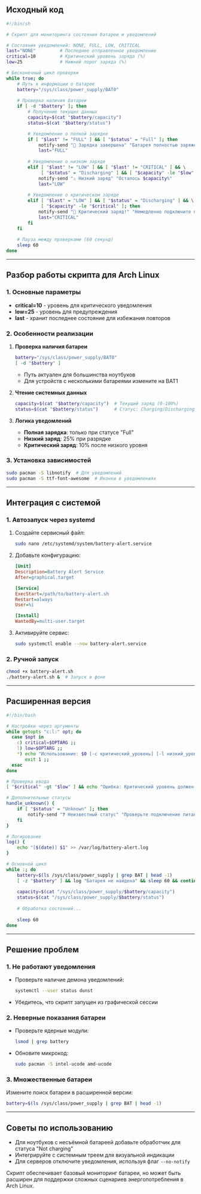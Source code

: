 ## Исходный код
```bash
#!/bin/sh

# Скрипт для мониторинга состояния батареи и уведомлений

# Состояния уведомлений: NONE, FULL, LOW, CRITICAL
last="NONE"         # Последнее отправленное уведомление
critical=10         # Критический уровень заряда (%)
low=25              # Нижний порог заряда (%)

# Бесконечный цикл проверки
while true; do
    # Путь к информации о батарее
    battery="/sys/class/power_supply/BAT0"
    
    # Проверка наличия батареи
    if [ -d "$battery" ]; then
        # Получение текущих данных
        capacity=$(cat "$battery/capacity")
        status=$(cat "$battery/status")

        # Уведомление о полной зарядке
        if [ "$last" != "FULL" ] && [ "$status" = "Full" ]; then
            notify-send "🔋 Зарядка завершена" "Батарея полностью заряжена"
            last="FULL"
        
        # Уведомление о низком заряде
        elif [ "$last" != "LOW" ] && [ "$last" != "CRITICAL" ] && \
             [ "$status" = "Discharging" ] && [ "$capacity" -le "$low" ]; then
            notify-send "⚠️ Низкий заряд" "Осталось $capacity%"
            last="LOW"
        
        # Уведомление о критическом заряде
        elif [ "$last" = "LOW" ] && [ "$status" = "Discharging" ] && \
             [ "$capacity" -le "$critical" ]; then
            notify-send "🚨 Критический заряд!" "Немедленно подключите питание! Осталось $capacity%"
            last="CRITICAL"
        fi
    fi
    
    # Пауза между проверками (60 секунд)
    sleep 60
done
```

---

## Разбор работы скрипта для Arch Linux

### 1. Основные параметры
- **critical=10** - уровень для критического уведомления
- **low=25** - уровень для предупреждения
- **last** - хранит последнее состояние для избежания повторов

### 2. Особенности реализации
1. **Проверка наличия батареи**  
   ```bash
   battery="/sys/class/power_supply/BAT0"
   [ -d "$battery" ]
   ```
   - Путь актуален для большинства ноутбуков
   - Для устройств с несколькими батареями измените на BAT1

2. **Чтение системных данных**  
   ```bash
   capacity=$(cat "$battery/capacity")  # Текущий заряд (0-100%)
   status=$(cat "$battery/status")      # Статус: Charging/Discharging/Full
   ```

3. **Логика уведомлений**  
   - **Полная зарядка**: только при статусе "Full"
   - **Низкий заряд**: 25% при разрядке
   - **Критический заряд**: 10% после низкого уровня

### 3. Установка зависимостей
```bash
sudo pacman -S libnotify  # Для уведомлений
sudo pacman -S ttf-font-awesome  # Иконки в уведомлениях
```

---

## Интеграция с системой

### 1. Автозапуск через systemd
1. Создайте сервисный файл:  
   ```bash
   sudo nano /etc/systemd/system/battery-alert.service
   ```
2. Добавьте конфигурацию:
   ```ini
   [Unit]
   Description=Battery Alert Service
   After=graphical.target

   [Service]
   ExecStart=/path/to/battery-alert.sh
   Restart=always
   User=%i

   [Install]
   WantedBy=multi-user.target
   ```
3. Активируйте сервис:
   ```bash
   sudo systemctl enable --now battery-alert.service
   ```

### 2. Ручной запуск
```bash
chmod +x battery-alert.sh
./battery-alert.sh &  # Запуск в фоне
```

---

## Расширенная версия
```bash
#!/bin/bash

# Настройки через аргументы
while getopts "c:l:" opt; do
  case $opt in
    c) critical=$OPTARG ;;
    l) low=$OPTARG ;;
    *) echo "Использование: $0 [-c критический_уровень] [-l низкий_уровень]" >&2
       exit 1 ;;
  esac
done

# Проверка ввода
[ "$critical" -gt "$low" ] && echo "Ошибка: Критический уровень должен быть меньше низкого" >&2 && exit 2

# Дополнительные статусы
handle_unknown() {
    if [ "$status" = "Unknown" ]; then
        notify-send "❓ Неизвестный статус" "Проверьте подключение питания"
    fi
}

# Логирование
log() {
    echo "[$(date)] $1" >> /var/log/battery-alert.log
}

# Основной цикл
while :; do
    battery=$(ls /sys/class/power_supply | grep BAT | head -1)
    [ -z "$battery" ] && log "Батарея не найдена" && sleep 60 && continue
    
    capacity=$(cat "/sys/class/power_supply/$battery/capacity")
    status=$(cat "/sys/class/power_supply/$battery/status")
    
    # Обработка состояний...
    
    sleep 60
done
```

---

## Решение проблем

### 1. Не работают уведомления
- Проверьте наличие демона уведомлений:  
  ```bash
  systemctl --user status dunst
  ```
- Убедитесь, что скрипт запущен из графической сессии

### 2. Неверные показания батареи
- Проверьте ядерные модули:  
  ```bash
  lsmod | grep battery
  ```
- Обновите микрокод:  
  ```bash
  sudo pacman -S intel-ucode amd-ucode
  ```

### 3. Множественные батареи
Измените поиск батареи в расширенной версии:  
```bash
battery=$(ls /sys/class/power_supply | grep BAT | head -1)
```

---

## Советы по использованию
- Для ноутбуков с несъёмной батареей добавьте обработчик для статуса "Not charging"
- Интегрируйте с системным треем для визуальной индикации
- Для серверов отключите уведомления, используя флаг `--no-notify`

Скрипт обеспечивает базовый мониторинг батареи, но может быть расширен для поддержки сложных сценариев энергопотребления в Arch Linux.